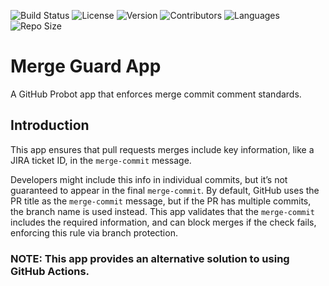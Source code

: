 ![Build Status](https://img.shields.io/github/actions/workflow/status/jefeish/merge-guard-app/ci.yml?branch=main)
![License](https://img.shields.io/github/license/jefeish/merge-guard-app)
![Version](https://img.shields.io/github/v/release/jefeish/merge-guard-app)
![Contributors](https://img.shields.io/github/contributors/jefeish/merge-guard-app)
![Languages](https://img.shields.io/github/languages/top/jefeish/merge-guard-app)
![Repo Size](https://img.shields.io/github/repo-size/jefeish/merge-guard-app)

# Merge Guard App

A GitHub Probot app that enforces merge commit comment standards.

## Introduction

This app ensures that pull requests merges include key information, like a JIRA ticket ID, in the `merge-commit` message. 

Developers might include this info in individual commits, but it’s not guaranteed to appear in the final `merge-commit`. 
By default, GitHub uses the PR title as the `merge-commit` message, but if the PR has multiple commits, the branch name is used instead. 
This app validates that the `merge-commit` includes the required information, and can block merges if the check fails, enforcing this rule via branch protection.

### NOTE: This app provides an alternative solution to using GitHub Actions.


